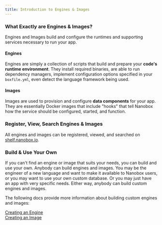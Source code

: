 ```yaml
---
title: Introduction to Engines & Images
---
```


### What Exactly are Engines & Images?
Engines and Images build and configure the runtimes and supporting services necessary to run your app.

#### Engines
Engines are simply a collection of scripts that build and prepare your **code's runtime environment**. They install required binaries, are able to run dependency managers, implement configuration options specified in your `boxfile.yml`, even detect the language framework being used.

#### Images
Images are used to provision and configure **data components** for your app. They are essentially Docker images that include "hooks" that tell Nanobox how the service should be configured, started, and function.

### Register, View, Search Engines & Images
All engines and images can be registered, viewed, and searched on [shelf.nanobox.io](https://shelf.nanobox.io).

### Build & Use Your Own
If you can't find an engine or image that suits your needs, you can build and use your own. Anybody can build engines and images. You may be the engineer of a new language and want to make it available to Nanobox users, or you may want to use your own custom database. Or you may just have an app with very specific needs. Either way, anybody can build custom engines and images.

The following docs provide more information about building custom engines and images:

[Creating an Engine](/engines-images/create-engine/)  
[Creating an Image](/engines-images/create-image/)
